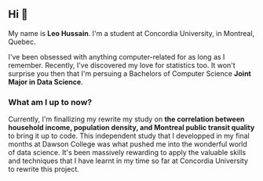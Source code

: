 ## Hi 👋 
My name is **Leo Hussain**. I'm a student at Concordia University, in Montreal, Quebec. 

I've been obsessed with anything computer-related for as long as I remember. Recently, I've discovered my love for statistics too. It won't surprise you then that I'm persuing a Bachelors of Computer Science **Joint Major in Data Science**. 

### What am I up to now?
Currently, I'm finallizing my rewrite my study on **the correlation between household income, population density, and Montreal public transit quality** to bring it up to code.
This independent study that I developped in my final months at Dawson College was what pushed me into the wonderful world of data science. It's been massively rewarding to apply the valuable skills and techniques that I have learnt in my time so far at Concordia University to rewrite this project.


<!--
### What are my passions?

**leoshussian/leoshussian** is a ✨ _special_ ✨ repository because its `README.md` (this file) appears on your GitHub profile.

Here are some ideas to get you started:

- 🔭 I’m currently working on ...
- 🌱 I’m currently learning ...
- 👯 I’m looking to collaborate on ...
- 🤔 I’m looking for help with ...
- 💬 Ask me about ...
- 📫 How to reach me: ...
- 😄 Pronouns: ...
- ⚡ Fun fact: ...
-->
